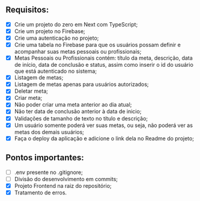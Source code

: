 ## Requisitos:

- [x] Crie um projeto do zero em Next com TypeScript;
- [x] Crie um projeto no Firebase;
- [x] Crie uma autenticação no projeto;
- [x] Crie uma tabela no Firebase para que os usuários possam definir e acompanhar suas metas pessoais ou profissionais;
- [x] Metas Pessoais ou Profissionais contém: título da meta, descrição, data de início, data de conclusão e status, assim como inserir o id do usuário que está autenticado no sistema;
- [x] Listagem de metas;
- [x] Listagem de metas apenas para usuários autorizados;
- [x] Deletar meta;
- [x] Criar meta;
- [x] Não poder criar uma meta anterior ao dia atual;
- [x] Não ter data de conclusão anterior à data de inicio;
- [x] Validações de tamanho de texto no título e descrição;
- [x] Um usuário somente poderá ver suas metas, ou seja, não poderá ver as metas dos demais usuários;
- [x] Faça o deploy da aplicação e adicione o link dela no Readme do projeto;

## Pontos importantes:

- [ ] .env presente no .gitignore;
- [ ] Divisão do desenvolvimento em commits;
- [x] Projeto Frontend na raiz do repositório;
- [x] Tratamento de erros.
